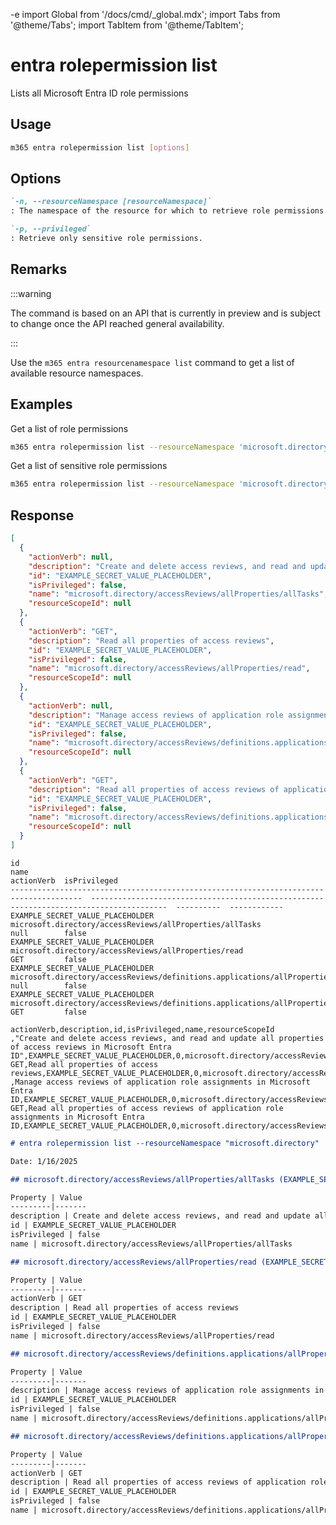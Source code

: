 -e <!-- DISCLAIMER: All secrets, passwords, and sensitive values in this document are examples only and not real credentials. -->
import Global from '/docs/cmd/_global.mdx';
import Tabs from '@theme/Tabs';
import TabItem from '@theme/TabItem';

# entra rolepermission list

Lists all Microsoft Entra ID role permissions

## Usage

```sh
m365 entra rolepermission list [options]
```

## Options

```md definition-list
`-n, --resourceNamespace [resourceNamespace]`
: The namespace of the resource for which to retrieve role permissions.

`-p, --privileged`
: Retrieve only sensitive role permissions.
```

<Global />

## Remarks

:::warning

The command is based on an API that is currently in preview and is subject to change once the API reached general availability.

:::

Use the `m365 entra resourcenamespace list` command to get a list of available resource namespaces.

## Examples

Get a list of role permissions

```sh
m365 entra rolepermission list --resourceNamespace 'microsoft.directory'
```

Get a list of sensitive role permissions

```sh
m365 entra rolepermission list --resourceNamespace 'microsoft.directory' --privileged
```

## Response

<Tabs>
  <TabItem value="JSON">

  ```json
  [
    {
      "actionVerb": null,
      "description": "Create and delete access reviews, and read and update all properties of access reviews in Microsoft Entra ID",
      "id": "EXAMPLE_SECRET_VALUE_PLACEHOLDER",
      "isPrivileged": false,
      "name": "microsoft.directory/accessReviews/allProperties/allTasks",
      "resourceScopeId": null
    },
    {
      "actionVerb": "GET",
      "description": "Read all properties of access reviews",
      "id": "EXAMPLE_SECRET_VALUE_PLACEHOLDER",
      "isPrivileged": false,
      "name": "microsoft.directory/accessReviews/allProperties/read",
      "resourceScopeId": null
    },
    {
      "actionVerb": null,
      "description": "Manage access reviews of application role assignments in Microsoft Entra ID",
      "id": "EXAMPLE_SECRET_VALUE_PLACEHOLDER",
      "isPrivileged": false,
      "name": "microsoft.directory/accessReviews/definitions.applications/allProperties/allTasks",
      "resourceScopeId": null
    },
    {
      "actionVerb": "GET",
      "description": "Read all properties of access reviews of application role assignments in Microsoft Entra ID",
      "id": "EXAMPLE_SECRET_VALUE_PLACEHOLDER",
      "isPrivileged": false,
      "name": "microsoft.directory/accessReviews/definitions.applications/allProperties/read",
      "resourceScopeId": null
    }
  ]
  ```

  </TabItem>
  <TabItem value="Text">

  ```text
  id                                                                                      name                                                                                     actionVerb  isPrivileged
  --------------------------------------------------------------------------------------  ---------------------------------------------------------------------------------------  ----------  ------------
  EXAMPLE_SECRET_VALUE_PLACEHOLDER                                microsoft.directory/accessReviews/allProperties/allTasks                                 null        false
  EXAMPLE_SECRET_VALUE_PLACEHOLDER                                microsoft.directory/accessReviews/allProperties/read                                     GET         false
  EXAMPLE_SECRET_VALUE_PLACEHOLDER       microsoft.directory/accessReviews/definitions.applications/allProperties/allTasks        null        false
  EXAMPLE_SECRET_VALUE_PLACEHOLDER       microsoft.directory/accessReviews/definitions.applications/allProperties/read            GET         false
  ```

  </TabItem>
  <TabItem value="CSV">

  ```csv
  actionVerb,description,id,isPrivileged,name,resourceScopeId
  ,"Create and delete access reviews, and read and update all properties of access reviews in Microsoft Entra ID",EXAMPLE_SECRET_VALUE_PLACEHOLDER,0,microsoft.directory/accessReviews/allProperties/allTasks,
  GET,Read all properties of access reviews,EXAMPLE_SECRET_VALUE_PLACEHOLDER,0,microsoft.directory/accessReviews/allProperties/read,
  ,Manage access reviews of application role assignments in Microsoft Entra ID,EXAMPLE_SECRET_VALUE_PLACEHOLDER,0,microsoft.directory/accessReviews/definitions.applications/allProperties/allTasks,
  GET,Read all properties of access reviews of application role assignments in Microsoft Entra ID,EXAMPLE_SECRET_VALUE_PLACEHOLDER,0,microsoft.directory/accessReviews/definitions.applications/allProperties/read,
  ```

  </TabItem>
  <TabItem value="Markdown">

  ```md
  # entra rolepermission list --resourceNamespace "microsoft.directory"

  Date: 1/16/2025

  ## microsoft.directory/accessReviews/allProperties/allTasks (EXAMPLE_SECRET_VALUE_PLACEHOLDER)

  Property | Value
  ---------|-------
  description | Create and delete access reviews, and read and update all properties of access reviews in Microsoft Entra ID
  id | EXAMPLE_SECRET_VALUE_PLACEHOLDER
  isPrivileged | false
  name | microsoft.directory/accessReviews/allProperties/allTasks

  ## microsoft.directory/accessReviews/allProperties/read (EXAMPLE_SECRET_VALUE_PLACEHOLDER)

  Property | Value
  ---------|-------
  actionVerb | GET
  description | Read all properties of access reviews
  id | EXAMPLE_SECRET_VALUE_PLACEHOLDER
  isPrivileged | false
  name | microsoft.directory/accessReviews/allProperties/read

  ## microsoft.directory/accessReviews/definitions.applications/allProperties/allTasks (EXAMPLE_SECRET_VALUE_PLACEHOLDER)

  Property | Value
  ---------|-------
  description | Manage access reviews of application role assignments in Microsoft Entra ID
  id | EXAMPLE_SECRET_VALUE_PLACEHOLDER
  isPrivileged | false
  name | microsoft.directory/accessReviews/definitions.applications/allProperties/allTasks

  ## microsoft.directory/accessReviews/definitions.applications/allProperties/read (EXAMPLE_SECRET_VALUE_PLACEHOLDER)

  Property | Value
  ---------|-------
  actionVerb | GET
  description | Read all properties of access reviews of application role assignments in Microsoft Entra ID
  id | EXAMPLE_SECRET_VALUE_PLACEHOLDER
  isPrivileged | false
  name | microsoft.directory/accessReviews/definitions.applications/allProperties/read
  ```

  </TabItem>
</Tabs>
